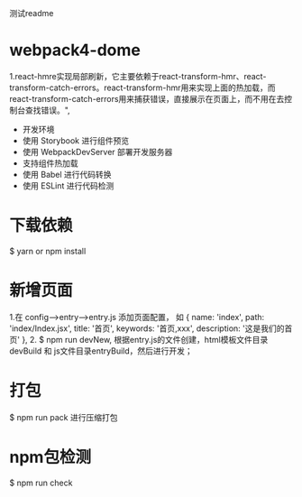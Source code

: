 测试readme
# webpack4-dome
1.react-hmre实现局部刷新，它主要依赖于react-transform-hmr、react-transform-catch-errors。react-transform-hmr用来实现上面的热加载，而react-transform-catch-errors用来捕获错误，直接展示在页面上，而不用在去控制台查找错误。",

- 开发环境
- 使用 Storybook 进行组件预览
- 使用 WebpackDevServer 部署开发服务器
- 支持组件热加载
- 使用 Babel 进行代码转换
- 使用 ESLint 进行代码检测

# 下载依赖
$ yarn or npm install

# 新增页面
1.在 config-->entry-->entry.js 添加页面配置，
如 {
name: 'index',
path: 'index/Index.jsx',
title: '首页',
keywords: '首页,xxx',
description: '这是我们的首页'
},
2. $ npm run devNew, 根据entry.js的文件创建，html模板文件目录devBuild 和 js文件目录entryBuild，然后进行开发；

# 打包
$ npm run pack 进行压缩打包

# npm包检测
$ npm run check
